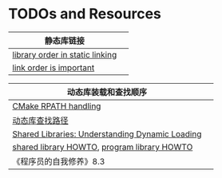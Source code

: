 # TODOs and Resources

| 静态库链接                                                   |      |
| ------------------------------------------------------------ | ---- |
| [library order in static linking](https://eli.thegreenplace.net/2013/07/09/library-order-in-static-linking) |      |
| [link order is important](https://blogs.oracle.com/d/library-order-is-important) |      |

| 动态库装载和查找顺序                                         |      |
| ------------------------------------------------------------ | ---- |
| [CMake RPATH handling](https://gitlab.kitware.com/cmake/community/-/wikis/doc/cmake/RPATH-handling) |      |
| [动态库查找路径](https://blog.csdn.net/f110300641/article/details/82657972) |      |
| [Shared Libraries: Understanding Dynamic Loading](https://amir.rachum.com/blog/2016/09/17/shared-libraries/) |      |
| [shared library HOWTO](https://unix.stackexchange.com/questions/22926/where-do-executables-look-for-shared-objects-at-runtime), [program library HOWTO](http://tldp.org/HOWTO/Program-Library-HOWTO/shared-libraries.html) |      |
| 《程序员的自我修养》8.3                                      |      |

